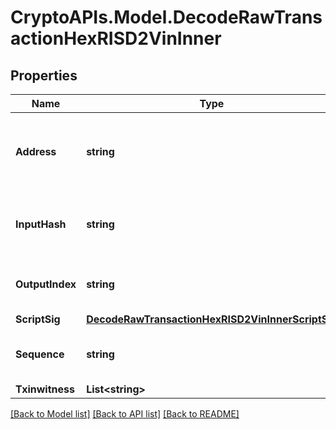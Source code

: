 # CryptoAPIs.Model.DecodeRawTransactionHexRISD2VinInner

## Properties

Name | Type | Description | Notes
------------ | ------------- | ------------- | -------------
**Address** | **string** | Represents the addresses which send/receive the amount. | [optional] 
**InputHash** | **string** | Represents the transaction inputs&#39; indentifier. | [optional] 
**OutputIndex** | **string** | Defines the output index of a transaction. | [optional] 
**ScriptSig** | [**DecodeRawTransactionHexRISD2VinInnerScriptSig**](DecodeRawTransactionHexRISD2VinInnerScriptSig.md) |  | 
**Sequence** | **string** | Represents the script sequence number | [optional] 
**Txinwitness** | **List&lt;string&gt;** |  | [optional] 

[[Back to Model list]](../README.md#documentation-for-models) [[Back to API list]](../README.md#documentation-for-api-endpoints) [[Back to README]](../README.md)

